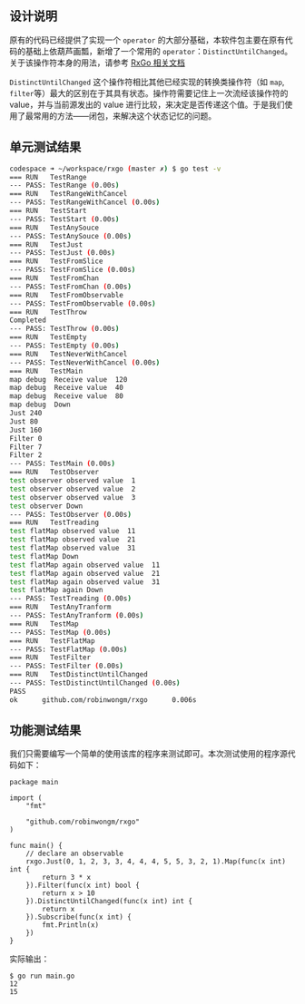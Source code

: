 ## 设计说明
原有的代码已经提供了实现一个 `operator` 的大部分基础，本软件包主要在原有代码的基础上依葫芦画瓢，新增了一个常用的 `operator`：`DistinctUntilChanged`。关于该操作符本身的用法，请参考 [RxGo 相关文档](https://github.com/ReactiveX/RxGo/blob/master/doc/distinctuntilchanged.md)

`DistinctUntilChanged` 这个操作符相比其他已经实现的转换类操作符（如 `map`, `filter`等）最大的区别在于其具有状态。操作符需要记住上一次流经该操作符的 value，并与当前源发出的 value 进行比较，来决定是否传递这个值。于是我们使用了最常用的方法——闭包，来解决这个状态记忆的问题。

## 单元测试结果

```bash
codespace ➜ ~/workspace/rxgo (master ✗) $ go test -v
=== RUN   TestRange
--- PASS: TestRange (0.00s)
=== RUN   TestRangeWithCancel
--- PASS: TestRangeWithCancel (0.00s)
=== RUN   TestStart
--- PASS: TestStart (0.00s)
=== RUN   TestAnySouce
--- PASS: TestAnySouce (0.00s)
=== RUN   TestJust
--- PASS: TestJust (0.00s)
=== RUN   TestFromSlice
--- PASS: TestFromSlice (0.00s)
=== RUN   TestFromChan
--- PASS: TestFromChan (0.00s)
=== RUN   TestFromObservable
--- PASS: TestFromObservable (0.00s)
=== RUN   TestThrow
Completed
--- PASS: TestThrow (0.00s)
=== RUN   TestEmpty
--- PASS: TestEmpty (0.00s)
=== RUN   TestNeverWithCancel
--- PASS: TestNeverWithCancel (0.00s)
=== RUN   TestMain
map debug  Receive value  120
map debug  Receive value  40
map debug  Receive value  80
map debug  Down 
Just 240
Just 80
Just 160
Filter 0
Filter 7
Filter 2
--- PASS: TestMain (0.00s)
=== RUN   TestObserver
test observer observed value  1
test observer observed value  2
test observer observed value  3
test observer Down 
--- PASS: TestObserver (0.00s)
=== RUN   TestTreading
test flatMap observed value  11
test flatMap observed value  21
test flatMap observed value  31
test flatMap Down 
test flatMap again observed value  11
test flatMap again observed value  21
test flatMap again observed value  31
test flatMap again Down 
--- PASS: TestTreading (0.00s)
=== RUN   TestAnyTranform
--- PASS: TestAnyTranform (0.00s)
=== RUN   TestMap
--- PASS: TestMap (0.00s)
=== RUN   TestFlatMap
--- PASS: TestFlatMap (0.00s)
=== RUN   TestFilter
--- PASS: TestFilter (0.00s)
=== RUN   TestDistinctUntilChanged
--- PASS: TestDistinctUntilChanged (0.00s)
PASS
ok      github.com/robinwongm/rxgo      0.006s
```

## 功能测试结果

我们只需要编写一个简单的使用该库的程序来测试即可。本次测试使用的程序源代码如下：

```
package main

import (
	"fmt"

	"github.com/robinwongm/rxgo"
)

func main() {
	// declare an observable
	rxgo.Just(0, 1, 2, 3, 3, 4, 4, 4, 5, 5, 3, 2, 1).Map(func(x int) int {
		return 3 * x
	}).Filter(func(x int) bool {
		return x > 10
	}).DistinctUntilChanged(func(x int) int {
		return x
	}).Subscribe(func(x int) {
		fmt.Println(x)
	})
}
```

实际输出：
```
$ go run main.go
12
15
```